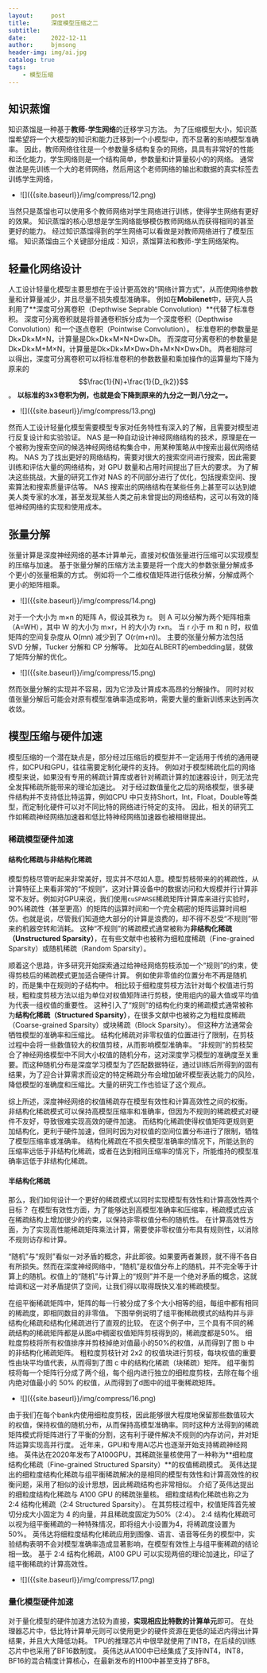 ```yaml
---
layout:     post
title:      深度模型压缩之二
subtitle:   
date:       2022-12-11
author:     bjmsong
header-img: img/ai.jpg
catalog: true
tags:
    - 模型压缩
---
```


## 知识蒸馏

知识蒸馏是一种基于**教师-学生网络**的迁移学习方法。 为了压缩模型大小，知识蒸馏希望将一个大模型的知识和能力迁移到一个小模型中，而不显著的影响模型准确率。 因此，教师网络往往是一个参数量多结构复杂的网络，具具有非常好的性能和泛化能力，学生网络则是一个结构简单，参数量和计算量较小的的网络。 通常做法是先训练一个大的老师网络，然后用这个老师网络的输出和数据的真实标签去训练学生网络，

<ul> 
<li markdown="1">
![]({{site.baseurl}}/img/compress/12.png) 
</li> 
</ul> 


当然只是蒸馏也可以使用多个教师网络对学生网络进行训练，使得学生网络有更好的效果。 知识蒸馏的核心思想是学生网络能够模仿教师网络从而获得相同的甚至更好的能力。 经过知识蒸馏得到的学生网络可以看做是对教师网络进行了模型压缩。 知识蒸馏由三个关键部分组成：知识，蒸馏算法和教师-学生网络架构。



## 轻量化网络设计

 人工设计轻量化模型主要思想在于设计更高效的“网络计算方式”，从而使网络参数量和计算量减少，并且尽量不损失模型准确率。 例如在**Mobilenet**中，研究人员利用了**深度可分离卷积（Depthwise Seprable Convolution）**代替了标准卷积。 深度可分离卷积就是将普通卷积拆分成为一个深度卷积（Depthwise Convolution）和一个逐点卷积（Pointwise Convolution）。 标准卷积的参数量是Dk×Dk×M×N，计算量是Dk×Dk×M×N×Dw×Dh。 而深度可分离卷积的参数量是Dk×Dk×M+M×N，计算量是Dk×Dk×M×Dw×Dh+M×N×Dw×Dh。 两者相除可以得出，深度可分离卷积可以将标准卷积的参数数量和乘加操作的运算量均下降为原来的$$\frac{1}{N}+\frac{1}{D_{k2}}$$。 **以标准的3x3卷积为例，也就是会下降到原来的九分之一到八分之一。**

<ul> 
<li markdown="1">
![]({{site.baseurl}}/img/compress/13.png) 
</li> 
</ul> 

然而人工设计轻量化模型需要模型专家对任务特性有深入的了解，且需要对模型进行反复设计和实验验证。 NAS 是一种自动设计神经网络结构的技术，原理是在一个被称为搜索空间的候选神经网络结构集合中，用某种策略从中搜索出最优网络结构。 NAS 为了找出更好的网络结构，需要对很大的搜索空间进行搜索，因此需要训练和评估大量的网络结构，对 GPU 数量和占用时间提出了巨大的要求。 为了解决这些挑战，大量的研究工作对 NAS 的不同部分进行了优化，包括搜索空间、搜索算法和搜索质量评估等。 NAS 搜索出的网络结构在某些任务上甚至可以达到媲美人类专家的水准，甚至发现某些人类之前未曾提出的网络结构，这可以有效的降低神经网络的实现和使用成本。



## 张量分解

张量计算是深度神经网络的基本计算单元，直接对权值张量进行压缩可以实现模型的压缩与加速。 基于张量分解的压缩方法主要是将一个庞大的参数张量分解成多个更小的张量相乘的方式。 例如将一个二维权值矩阵进行低秩分解，分解成两个更小的矩阵相乘。 

<ul> 
<li markdown="1">
![]({{site.baseurl}}/img/compress/14.png) 
</li> 
</ul> 

对于一个大小为 m×n 的矩阵 A，假设其秩为 r。 则 A 可以分解为两个矩阵相乘（A=WH），其中 W 的大小为 m×r，H 的大小为 r×n。 当 r 小于 m 和 n 时，权值矩阵的空间复杂度从 O(mn) 减少到了 O(r(m+n))。 主要的张量分解方法包括 SVD 分解，Tucker 分解和 CP 分解等。 比如在ALBERT的embedding层，就做了矩阵分解的优化。

<ul> 
<li markdown="1">
![]({{site.baseurl}}/img/compress/15.png) 
</li> 
</ul> 

然而张量分解的实现并不容易，因为它涉及计算成本高昂的分解操作。 同时对权值张量分解后可能会对原有模型准确率造成影响，需要大量的重新训练来达到再次收敛。



## 模型压缩与硬件加速

模型压缩的一个潜在缺点是，部分经过压缩后的模型并不一定适用于传统的通用硬件，如CPU和GPU，往往需要定制化硬件的支持。 例如对于模型稀疏化后的网络模型来说，如果没有专用的稀疏计算库或者针对稀疏计算的加速器设计，则无法完全发挥稀疏所能带来的理论加速比。 对于经过数值量化之后的网络模型，很多硬件结构并不支持低比特运算，例如CPU 中只支持Short，Int，Float，Double等类型，而定制化硬件可以对不同比特的网络进行特定的支持。 因此，相关的研究工作如稀疏神经网络加速器和低比特神经网络加速器也被相继提出。

### 稀疏模型硬件加速

#### 结构化稀疏与非结构化稀疏

模型剪枝尽管听起来非常美好，现实并不尽如人意。模型剪枝带来的的稀疏性，从计算特征上来看非常的“不规则”，这对计算设备中的数据访问和大规模并行计算非常不友好。例如对GPU来说，我们使用`cuSPARSE`稀疏矩阵计算库来进行实验时，90%稀疏性（甚至更高）的矩阵的运算时间和一个完全稠密的矩阵运算时间相仿。也就是说，尽管我们知道绝大部分的计算是浪费的，却不得不忍受“不规则”带来的机器空转和消耗。 这种“不规则”的稀疏模式通常被称为**非结构化稀疏（Unstructured Sparsity）**，在有些文献中也被称为细粒度稀疏（Fine-grained Sparsity）或随机稀疏（Random Sparsity）。

顺着这个思路，许多研究开始探索通过给神经网络剪枝添加一个“规则”的约束，使得剪枝后的稀疏模式更加适合硬件计算。 例如使非零值的位置分布不再是随机的，而是集中在规则的子结构中。 相比较于细粒度剪枝方法针对每个权值进行剪枝，粗粒度剪枝方法以组为单位对权值矩阵进行剪枝，使用组内的最大值或平均值为代表一组权值的重要性。 这种引入了“规则”的结构化约束的稀疏模式通常被称为**结构化稀疏（Structured Sparsity）**，在很多文献中也被称之为粗粒度稀疏（Coarse-grained Sparsity）或块稀疏（Block Sparsity）。 但这种方法通常会牺牲模型的准确率和压缩比。 结构化稀疏对非零权值的位置进行了限制，在剪枝过程中会将一些数值较大的权值剪枝，从而影响模型准确率。 “非规则”的剪枝契合了神经网络模型中不同大小权值的随机分布，这对深度学习模型的准确度至关重要。而这种随机分布是深度学习模型为了匹配数据特征，通过训练后所得到的固有结果，为了迎合计算需求而设定的特定稀疏分布会增加破坏模型表达能力的风险，降低模型的准确度和压缩比。大量的研究工作也验证了这个观点。

综上所述，深度神经网络的权值稀疏存在模型有效性和计算高效性之间的权衡。 非结构化稀疏模式可以保持高模型压缩率和准确率，但因为不规则的稀疏模式对硬件不友好，导致很难实现高效的硬件加速。 而结构化稀疏使得权值矩阵更规则更加结构化，更利于硬件加速，但同时因为对权值的空间位置分布进行了限制，牺牲了模型压缩率或准确率。 结构化稀疏在不损失模型准确率的情况下，所能达到的压缩率远低于非结构化稀疏，或者在达到相同压缩率的情况下，所能维持的模型准确率远低于非结构化稀疏。



#### 半结构化稀疏

那么，我们如何设计一个更好的稀疏模式以同时实现模型有效性和计算高效性两个目标？ 在模型有效性方面，为了能够达到高模型准确率和压缩率，稀疏模式应该在稀疏结构上增加很少的约束，以保持非零权值分布的随机性。 在计算高效性方面，为了实现高性能稀疏矩阵乘法计算，需要使非零权值分布具有规则性，以消除不规则访存和计算。

“随机”与“规则”看似一对矛盾的概念，非此即彼。如果要两者兼顾，就不得不各自有所损失。然而在深度神经网络中，“随机”是权值分布上的随机，并不完全等于计算上的随机。权值上的“随机”与计算上的“规则”并不是一个绝对矛盾的概念，这就给调和这一对矛盾提供了空间，让我们得以取得既快又准的稀疏模型。

在组平衡稀疏矩阵中，矩阵的每一行被分成了多个大小相等的组，每组中都有相同的稀疏度，即相同数目的非零值。 下图举例说明了组平衡稀疏模式的结构并与非结构化稀疏和结构化稀疏进行了直观的比较。 在这个例子中，三个具有不同的稀疏结构的稀疏矩阵都是从图a中稠密权值矩阵剪枝得到的，稀疏度都是50%。 细粒度剪枝将所有权值排序并剪枝掉绝对值最小的50%的权值，从而得到了图 b 中的非结构化稀疏矩阵。 粗粒度剪枝针对 2x2 的权值块进行剪枝，每块权值的重要性由块平均值代表，从而得到了图 c 中的结构化稀疏（块稀疏）矩阵。 组平衡剪枝将每一个矩阵行分成了两个组，每个组内进行独立的细粒度剪枝，去除在每个组内绝对值最小的 50% 的权值，从而得到了d图中的组平衡稀疏矩阵。

<ul> 
<li markdown="1">
![]({{site.baseurl}}/img/compress/16.png) 
</li> 
</ul> 

由于我们在每个bank内使用细粒度剪枝，因此能够很大程度地保留那些数值较大的权值，保持权值的随机分布，从而保持高模型准确率。同时这种方法得到的稀疏矩阵模式将矩阵进行了平衡的分割，这有利于硬件解决不规则的内存访问，并对矩阵运算实现高并行度。 近年来，GPU和专用AI芯片也逐渐开始支持稀疏神经网络。 英伟达在2020年发布了A100GPU，其稀疏张量核使用了一种称为**细粒度结构化稀疏（Fine-grained Structured Sparsity）**的权值稀疏模式。 英伟达提出的细粒度结构化稀疏与组平衡稀疏解决的是相同的模型有效性和计算高效性的权衡问题，采用了相似的设计思想，因此稀疏结构也非常相似。 介绍了英伟达提出的细粒度结构化稀疏与 A100 GPU 的稀疏张量核。 细粒度结构化稀疏也称之为 2:4 结构化稀疏（2:4 Structured Sparsity）。 在其剪枝过程中，权值矩阵首先被切分成大小固定为 4 的向量，并且稀疏度固定为50%（2:4）。 2:4 结构化稀疏可以视为组平衡稀疏的一种特殊情况，即将组大小设置为4，将稀疏度设置为 50%。 英伟达将细粒度结构化稀疏应用到图像、语言、语音等任务的模型中，实验结构表明不会对模型准确率造成显著影响，在模型有效性上与组平衡稀疏的结论相一致。 基于 2:4 结构化稀疏，A100 GPU 可以实现两倍的理论加速比，印证了组平衡稀疏的计算高效性。

<ul> 
<li markdown="1">
![]({{site.baseurl}}/img/compress/17.png) 
</li> 
</ul> 



### 量化模型硬件加速

对于量化模型的硬件加速方法较为直接，**实现相应比特数的计算单元**即可。 在处理器芯片中，低比特计算单元则可以使用更少的硬件资源在更低的延迟内得出计算结果，并且大大降低功耗。 TPU的推理芯片中很早就使用了INT8，在后续的训练芯片中也采用了BF16数制度。 英伟达从A100中已经集成了支持INT4，INT8，BF16的混合精度计算核心，在最新发布的H100中甚至支持了BF8。


